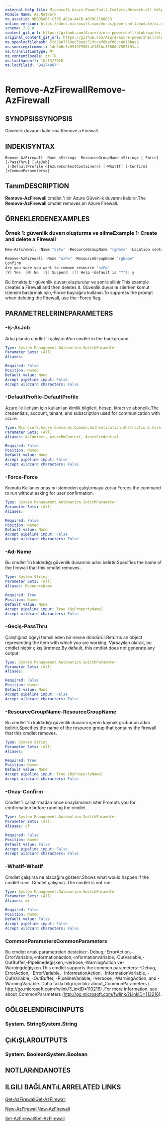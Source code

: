 ```yaml
---
external help file: Microsoft.Azure.PowerShell.Cmdlets.Network.dll-Help.xml
Module Name: Az.Network
ms.assetid: 9DBD5ADF-C30E-4D1A-A4CB-4D70C21088F3
online version: https://docs.microsoft.com/en-us/powershell/module/az.network/remove-azfirewall
schema: 2.0.0
content_git_url: https://github.com/Azure/azure-powershell/blob/master/src/Network/Network/help/Remove-AzFirewall.md
original_content_git_url: https://github.com/Azure/azure-powershell/blob/master/src/Network/Network/help/Remove-AzFirewall.md
ms.openlocfilehash: 52d2907769ac59a9c71fccef6baf08cc4d13bae8
ms.sourcegitcommit: 1de2b6c3c99197958fa2101bc37680e7507f91ac
ms.translationtype: MT
ms.contentlocale: tr-TR
ms.lasthandoff: 10/13/2020
ms.locfileid: "94274087"
---
```

# <span data-ttu-id="1c29c-101">Remove-AzFirewall</span><span class="sxs-lookup"><span data-stu-id="1c29c-101">Remove-AzFirewall</span></span>

## <span data-ttu-id="1c29c-102">SYNOPSIS</span><span class="sxs-lookup"><span data-stu-id="1c29c-102">SYNOPSIS</span></span>
<span data-ttu-id="1c29c-103">Güvenlik duvarını kaldırma.</span><span class="sxs-lookup"><span data-stu-id="1c29c-103">Remove a Firewall.</span></span>

## <span data-ttu-id="1c29c-104">INDEKI</span><span class="sxs-lookup"><span data-stu-id="1c29c-104">SYNTAX</span></span>

```
Remove-AzFirewall -Name <String> -ResourceGroupName <String> [-Force] [-PassThru] [-AsJob]
 [-DefaultProfile <IAzureContextContainer>] [-WhatIf] [-Confirm] [<CommonParameters>]
```

## <span data-ttu-id="1c29c-105">Tanım</span><span class="sxs-lookup"><span data-stu-id="1c29c-105">DESCRIPTION</span></span>
<span data-ttu-id="1c29c-106">**Remove-AzFirewall** cmdlet 'ı bir Azure Güvenlik duvarını kaldırır.</span><span class="sxs-lookup"><span data-stu-id="1c29c-106">The **Remove-AzFirewall** cmdlet removes an Azure Firewall.</span></span>

## <span data-ttu-id="1c29c-107">ÖRNEKLERDEN</span><span class="sxs-lookup"><span data-stu-id="1c29c-107">EXAMPLES</span></span>

### <span data-ttu-id="1c29c-108">Örnek 1: güvenlik duvarı oluşturma ve silme</span><span class="sxs-lookup"><span data-stu-id="1c29c-108">Example 1: Create and delete a Firewall</span></span>
```powershell
New-AzFirewall -Name "azFw" -ResourceGroupName "rgName" -Location centralus 

Remove-AzFirewall -Name "azFw" -ResourceGroupName "rgName"
Confirm
Are you sure you want to remove resource 'azFw'
[Y] Yes  [N] No  [S] Suspend  [?] Help (default is "Y"): y
```

<span data-ttu-id="1c29c-109">Bu örnekte bir güvenlik duvarı oluşturulur ve sonra silinir.</span><span class="sxs-lookup"><span data-stu-id="1c29c-109">This example creates a Firewall and then deletes it.</span></span> <span data-ttu-id="1c29c-110">Güvenlik duvarını silerken komut istemini bastırmak için,-Force bayrağını kullanın.</span><span class="sxs-lookup"><span data-stu-id="1c29c-110">To suppress the prompt when deleting the Firewall, use the -Force flag.</span></span>

## <span data-ttu-id="1c29c-111">PARAMETRELERINE</span><span class="sxs-lookup"><span data-stu-id="1c29c-111">PARAMETERS</span></span>

### <span data-ttu-id="1c29c-112">-Iş</span><span class="sxs-lookup"><span data-stu-id="1c29c-112">-AsJob</span></span>
<span data-ttu-id="1c29c-113">Arka planda cmdlet 'i çalıştırın</span><span class="sxs-lookup"><span data-stu-id="1c29c-113">Run cmdlet in the background</span></span>

```yaml
Type: System.Management.Automation.SwitchParameter
Parameter Sets: (All)
Aliases:

Required: False
Position: Named
Default value: None
Accept pipeline input: False
Accept wildcard characters: False
```

### <span data-ttu-id="1c29c-114">-DefaultProfile</span><span class="sxs-lookup"><span data-stu-id="1c29c-114">-DefaultProfile</span></span>
<span data-ttu-id="1c29c-115">Azure ile iletişim için kullanılan kimlik bilgileri, hesap, kiracı ve abonelik.</span><span class="sxs-lookup"><span data-stu-id="1c29c-115">The credentials, account, tenant, and subscription used for communication with azure.</span></span>

```yaml
Type: Microsoft.Azure.Commands.Common.Authentication.Abstractions.Core.IAzureContextContainer
Parameter Sets: (All)
Aliases: AzContext, AzureRmContext, AzureCredential

Required: False
Position: Named
Default value: None
Accept pipeline input: False
Accept wildcard characters: False
```

### <span data-ttu-id="1c29c-116">-Force</span><span class="sxs-lookup"><span data-stu-id="1c29c-116">-Force</span></span>
<span data-ttu-id="1c29c-117">Komutu Kullanıcı onayını istemeden çalıştırmaya zorlar.</span><span class="sxs-lookup"><span data-stu-id="1c29c-117">Forces the command to run without asking for user confirmation.</span></span>

```yaml
Type: System.Management.Automation.SwitchParameter
Parameter Sets: (All)
Aliases:

Required: False
Position: Named
Default value: None
Accept pipeline input: False
Accept wildcard characters: False
```

### <span data-ttu-id="1c29c-118">-Ad</span><span class="sxs-lookup"><span data-stu-id="1c29c-118">-Name</span></span>
<span data-ttu-id="1c29c-119">Bu cmdlet 'in kaldırdığı güvenlik duvarının adını belirtir.</span><span class="sxs-lookup"><span data-stu-id="1c29c-119">Specifies the name of the firewall that this cmdlet removes.</span></span>

```yaml
Type: System.String
Parameter Sets: (All)
Aliases: ResourceName

Required: True
Position: Named
Default value: None
Accept pipeline input: True (ByPropertyName)
Accept wildcard characters: False
```

### <span data-ttu-id="1c29c-120">-Geçiş</span><span class="sxs-lookup"><span data-stu-id="1c29c-120">-PassThru</span></span>
<span data-ttu-id="1c29c-121">Çalıştığınız öğeyi temsil eden bir nesne döndürür.</span><span class="sxs-lookup"><span data-stu-id="1c29c-121">Returns an object representing the item with which you are working.</span></span>
<span data-ttu-id="1c29c-122">Varsayılan olarak, bu cmdlet hiçbir çıkış üretmez.</span><span class="sxs-lookup"><span data-stu-id="1c29c-122">By default, this cmdlet does not generate any output.</span></span>

```yaml
Type: System.Management.Automation.SwitchParameter
Parameter Sets: (All)
Aliases:

Required: False
Position: Named
Default value: None
Accept pipeline input: False
Accept wildcard characters: False
```

### <span data-ttu-id="1c29c-123">-ResourceGroupName</span><span class="sxs-lookup"><span data-stu-id="1c29c-123">-ResourceGroupName</span></span>
<span data-ttu-id="1c29c-124">Bu cmdlet 'in kaldırdığı güvenlik duvarını içeren kaynak grubunun adını belirtir.</span><span class="sxs-lookup"><span data-stu-id="1c29c-124">Specifies the name of the resource group that contains the firewall that this cmdlet removes.</span></span>

```yaml
Type: System.String
Parameter Sets: (All)
Aliases:

Required: True
Position: Named
Default value: None
Accept pipeline input: True (ByPropertyName)
Accept wildcard characters: False
```

### <span data-ttu-id="1c29c-125">-Onay</span><span class="sxs-lookup"><span data-stu-id="1c29c-125">-Confirm</span></span>
<span data-ttu-id="1c29c-126">Cmdlet 'i çalıştırmadan önce onaylamanızı ister.</span><span class="sxs-lookup"><span data-stu-id="1c29c-126">Prompts you for confirmation before running the cmdlet.</span></span>

```yaml
Type: System.Management.Automation.SwitchParameter
Parameter Sets: (All)
Aliases: cf

Required: False
Position: Named
Default value: False
Accept pipeline input: False
Accept wildcard characters: False
```

### <span data-ttu-id="1c29c-127">-WhatIf</span><span class="sxs-lookup"><span data-stu-id="1c29c-127">-WhatIf</span></span>
<span data-ttu-id="1c29c-128">Cmdlet çalışırsa ne olacağını gösterir.</span><span class="sxs-lookup"><span data-stu-id="1c29c-128">Shows what would happen if the cmdlet runs.</span></span>
<span data-ttu-id="1c29c-129">Cmdlet çalışmaz.</span><span class="sxs-lookup"><span data-stu-id="1c29c-129">The cmdlet is not run.</span></span>

```yaml
Type: System.Management.Automation.SwitchParameter
Parameter Sets: (All)
Aliases: wi

Required: False
Position: Named
Default value: False
Accept pipeline input: False
Accept wildcard characters: False
```

### <span data-ttu-id="1c29c-130">CommonParameters</span><span class="sxs-lookup"><span data-stu-id="1c29c-130">CommonParameters</span></span>
<span data-ttu-id="1c29c-131">Bu cmdlet ortak parametreleri destekler:-Debug,-ErrorAction,-ErrorVariable,-ınformationaction,-ınformationvariable,-OutVariable,-OutBuffer,-Pipelinedeğişken,-verbose,-WarningAction ve-Warningdeğişken.</span><span class="sxs-lookup"><span data-stu-id="1c29c-131">This cmdlet supports the common parameters: -Debug, -ErrorAction, -ErrorVariable, -InformationAction, -InformationVariable, -OutVariable, -OutBuffer, -PipelineVariable, -Verbose, -WarningAction, and -WarningVariable.</span></span> <span data-ttu-id="1c29c-132">Daha fazla bilgi için bkz about_CommonParameters ( http://go.microsoft.com/fwlink/?LinkID=113216) .</span><span class="sxs-lookup"><span data-stu-id="1c29c-132">For more information, see about_CommonParameters (http://go.microsoft.com/fwlink/?LinkID=113216).</span></span>

## <span data-ttu-id="1c29c-133">GÖLGELENDIRICI</span><span class="sxs-lookup"><span data-stu-id="1c29c-133">INPUTS</span></span>

### <span data-ttu-id="1c29c-134">System. String</span><span class="sxs-lookup"><span data-stu-id="1c29c-134">System.String</span></span>

## <span data-ttu-id="1c29c-135">ÇıKıŞLAR</span><span class="sxs-lookup"><span data-stu-id="1c29c-135">OUTPUTS</span></span>

### <span data-ttu-id="1c29c-136">System. Boolean</span><span class="sxs-lookup"><span data-stu-id="1c29c-136">System.Boolean</span></span>

## <span data-ttu-id="1c29c-137">NOTLARıNDA</span><span class="sxs-lookup"><span data-stu-id="1c29c-137">NOTES</span></span>

## <span data-ttu-id="1c29c-138">ILGILI BAĞLANTıLAR</span><span class="sxs-lookup"><span data-stu-id="1c29c-138">RELATED LINKS</span></span>

[<span data-ttu-id="1c29c-139">Get-AzFirewall</span><span class="sxs-lookup"><span data-stu-id="1c29c-139">Get-AzFirewall</span></span>](./Get-AzFirewall.md)

[<span data-ttu-id="1c29c-140">New-AzFirewall</span><span class="sxs-lookup"><span data-stu-id="1c29c-140">New-AzFirewall</span></span>](./New-AzFirewall.md)

[<span data-ttu-id="1c29c-141">Set-AzFirewall</span><span class="sxs-lookup"><span data-stu-id="1c29c-141">Set-AzFirewall</span></span>](./Set-AzFirewall.md)
